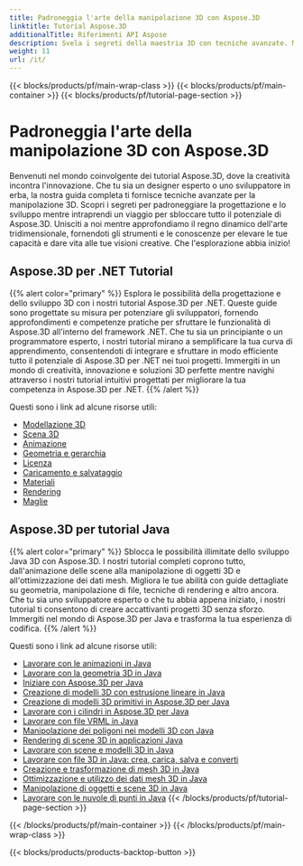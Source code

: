 ```yaml
---
title: Padroneggia l'arte della manipolazione 3D con Aspose.3D
linktitle: Tutorial Aspose.3D
additionalTitle: Riferimenti API Aspose
description: Svela i segreti della maestria 3D con tecniche avanzate. Migliora le tue capacità di progettazione e sviluppo con la nostra guida completa per liberare la creatività 3D.
weight: 11
url: /it/
---
```


{{< blocks/products/pf/main-wrap-class >}}
{{< blocks/products/pf/main-container >}}
{{< blocks/products/pf/tutorial-page-section >}}

# Padroneggia l'arte della manipolazione 3D con Aspose.3D


Benvenuti nel mondo coinvolgente dei tutorial Aspose.3D, dove la creatività incontra l'innovazione. Che tu sia un designer esperto o uno sviluppatore in erba, la nostra guida completa ti fornisce tecniche avanzate per la manipolazione 3D. Scopri i segreti per padroneggiare la progettazione e lo sviluppo mentre intraprendi un viaggio per sbloccare tutto il potenziale di Aspose.3D. Unisciti a noi mentre approfondiamo il regno dinamico dell'arte tridimensionale, fornendoti gli strumenti e le conoscenze per elevare le tue capacità e dare vita alle tue visioni creative. Che l'esplorazione abbia inizio!

## Aspose.3D per .NET Tutorial
{{% alert color="primary" %}}
Esplora le possibilità della progettazione e dello sviluppo 3D con i nostri tutorial Aspose.3D per .NET. Queste guide sono progettate su misura per potenziare gli sviluppatori, fornendo approfondimenti e competenze pratiche per sfruttare le funzionalità di Aspose.3D all'interno del framework .NET. Che tu sia un principiante o un programmatore esperto, i nostri tutorial mirano a semplificare la tua curva di apprendimento, consentendoti di integrare e sfruttare in modo efficiente tutto il potenziale di Aspose.3D per .NET nei tuoi progetti. Immergiti in un mondo di creatività, innovazione e soluzioni 3D perfette mentre navighi attraverso i nostri tutorial intuitivi progettati per migliorare la tua competenza in Aspose.3D per .NET.
{{% /alert %}}

Questi sono i link ad alcune risorse utili:
 
- [Modellazione 3D](./net/3d-modeling/)
- [Scena 3D](./net/3d-scene/)
- [Animazione](./net/animation/)
- [Geometria e gerarchia](./net/geometry-and-hierarchy/)
- [Licenza](./net/license/)
- [Caricamento e salvataggio](./net/loading-and-saving/)
- [Materiali](./net/materials/)
- [Rendering](./net/rendering/)
- [Maglie](./net/meshes/)

## Aspose.3D per tutorial Java
{{% alert color="primary" %}}
Sblocca le possibilità illimitate dello sviluppo Java 3D con Aspose.3D. I nostri tutorial completi coprono tutto, dall'animazione delle scene alla manipolazione di oggetti 3D e all'ottimizzazione dei dati mesh. Migliora le tue abilità con guide dettagliate su geometria, manipolazione di file, tecniche di rendering e altro ancora. Che tu sia uno sviluppatore esperto o che tu abbia appena iniziato, i nostri tutorial ti consentono di creare accattivanti progetti 3D senza sforzo. Immergiti nel mondo di Aspose.3D per Java e trasforma la tua esperienza di codifica.
{{% /alert %}}

Questi sono i link ad alcune risorse utili:

- [Lavorare con le animazioni in Java](./java/animations/)
- [Lavorare con la geometria 3D in Java](./java/geometry/)
- [Iniziare con Aspose.3D per Java](./java/licensing/)
- [Creazione di modelli 3D con estrusione lineare in Java](./java/linear-extrusion/)
- [Creazione di modelli 3D primitivi in Aspose.3D per Java](./java/primitive-3d-models/)
- [Lavorare con i cilindri in Aspose.3D per Java](./java/cylinders/)
- [Lavorare con file VRML in Java](./java/vrml-files/)
- [Manipolazione dei poligoni nei modelli 3D con Java](./java/polygon/)
- [Rendering di scene 3D in applicazioni Java](./java/rendering-3d-scenes/)
- [Lavorare con scene e modelli 3D in Java](./java/3d-scenes-and-models/)
- [Lavorare con file 3D in Java: crea, carica, salva e converti](./java/load-and-save/)
- [Creazione e trasformazione di mesh 3D in Java](./java/transforming-3d-meshes/)
- [Ottimizzazione e utilizzo dei dati mesh 3D in Java](./java/3d-mesh-data/)
- [Manipolazione di oggetti e scene 3D in Java](./java/3d-objects-and-scenes/)
- [Lavorare con le nuvole di punti in Java](./java/point-clouds/)
{{< /blocks/products/pf/tutorial-page-section >}}

{{< /blocks/products/pf/main-container >}}
{{< /blocks/products/pf/main-wrap-class >}}

{{< blocks/products/products-backtop-button >}}
